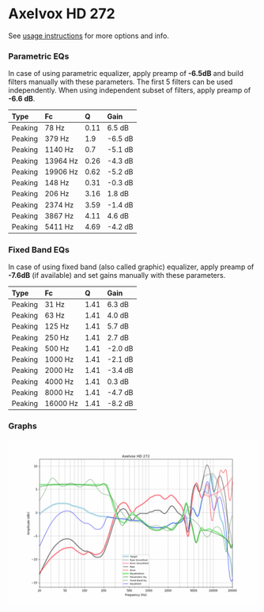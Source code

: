 # Axelvox HD 272
See [usage instructions](https://github.com/jaakkopasanen/AutoEq#usage) for more options and info.

### Parametric EQs
In case of using parametric equalizer, apply preamp of **-6.5dB** and build filters manually
with these parameters. The first 5 filters can be used independently.
When using independent subset of filters, apply preamp of **-6.6 dB**.

| Type    | Fc       |    Q | Gain    |
|:--------|:---------|:-----|:--------|
| Peaking | 78 Hz    | 0.11 | 6.5 dB  |
| Peaking | 379 Hz   | 1.9  | -6.5 dB |
| Peaking | 1140 Hz  | 0.7  | -5.1 dB |
| Peaking | 13964 Hz | 0.26 | -4.3 dB |
| Peaking | 19906 Hz | 0.62 | -5.2 dB |
| Peaking | 148 Hz   | 0.31 | -0.3 dB |
| Peaking | 206 Hz   | 3.16 | 1.8 dB  |
| Peaking | 2374 Hz  | 3.59 | -1.4 dB |
| Peaking | 3867 Hz  | 4.11 | 4.6 dB  |
| Peaking | 5411 Hz  | 4.69 | -4.2 dB |

### Fixed Band EQs
In case of using fixed band (also called graphic) equalizer, apply preamp of **-7.6dB**
(if available) and set gains manually with these parameters.

| Type    | Fc       |    Q | Gain    |
|:--------|:---------|:-----|:--------|
| Peaking | 31 Hz    | 1.41 | 6.3 dB  |
| Peaking | 63 Hz    | 1.41 | 4.0 dB  |
| Peaking | 125 Hz   | 1.41 | 5.7 dB  |
| Peaking | 250 Hz   | 1.41 | 2.7 dB  |
| Peaking | 500 Hz   | 1.41 | -2.0 dB |
| Peaking | 1000 Hz  | 1.41 | -2.1 dB |
| Peaking | 2000 Hz  | 1.41 | -3.4 dB |
| Peaking | 4000 Hz  | 1.41 | 0.3 dB  |
| Peaking | 8000 Hz  | 1.41 | -4.7 dB |
| Peaking | 16000 Hz | 1.41 | -8.2 dB |

### Graphs
![](./Axelvox%20HD%20272.png)